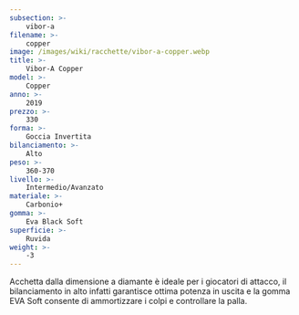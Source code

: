 ```yaml
---
subsection: >-
    vibor-a
filename: >-
    copper
image: /images/wiki/racchette/vibor-a-copper.webp
title: >-
    Vibor-A Copper
model: >-
    Copper
anno: >-
    2019
prezzo: >-
    330
forma: >-
    Goccia Invertita
bilanciamento: >-
    Alto
peso: >-
    360-370
livello: >-
    Intermedio/Avanzato
materiale: >-
    Carbonio+
gomma: >-
    Eva Black Soft
superficie: >-
    Ruvida
weight: >-
    -3
---
```

Acchetta dalla dimensione a diamante è ideale per i giocatori di attacco, il bilanciamento in alto infatti garantisce ottima potenza in uscita e la gomma EVA Soft consente di ammortizzare i colpi e controllare la palla.